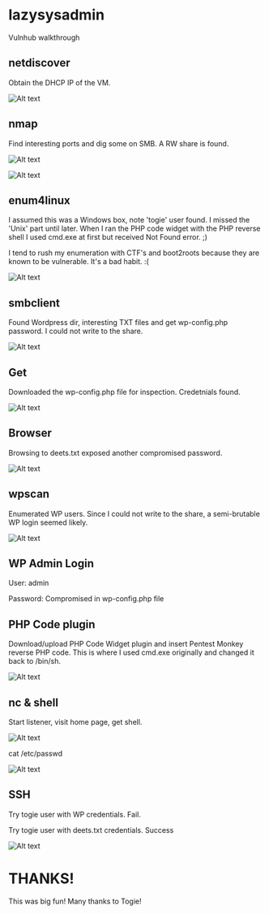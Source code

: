 # lazysysadmin
Vulnhub walkthrough



## netdiscover

Obtain the DHCP IP of the VM.

![Alt text](./netdiscover.png?raw=true)



## nmap

Find interesting ports and dig some on SMB. A RW share is found.

![Alt text](./nmap.png?raw=true)

![Alt text](./enum-smb.png?raw=true)



## enum4linux

I assumed this was a Windows box, note 'togie' user found. I missed the 'Unix' part until later. When I ran the PHP code widget with the PHP reverse shell I used cmd.exe at first but received Not Found error. ;)

I tend to rush my enumeration with CTF's and boot2roots because they are known to be vulnerable. It's a bad habit. :(

![Alt text](./enum4linux.png?raw=true)



## smbclient

Found Wordpress dir, interesting TXT files and get wp-config.php password. I could not write to the share.

![Alt text](./smbclient.png?raw=true)


## Get

Downloaded the wp-config.php file for inspection. Credetnials found.

![Alt text](./wp-config.png?raw=true)



## Browser

Browsing to deets.txt exposed another compromised password.

![Alt text](./deets.png?raw=true)



## wpscan

Enumerated WP users. Since I could not write to the share, a semi-brutable WP login seemed likely.

![Alt text](./wpscan.png?raw=true)



## WP Admin Login

User: admin

Password: Compromised in wp-config.php file



## PHP Code plugin

Download/upload PHP Code Widget plugin and insert Pentest Monkey reverse PHP code. This is where I used cmd.exe originally and changed it back to /bin/sh.

![Alt text](./widget.png?raw=true)



## nc & shell

Start listener, visit home page, get shell.

![Alt text](./shell.png?raw=true)

cat /etc/passwd

![Alt text](./etcpasswd.png?raw=true)



## SSH

Try togie user with WP credentials. Fail.

Try togie user with deets.txt credentials. Success

![Alt text](./rooted.png?raw=true)


# THANKS!

This was big fun! Many thanks to Togie!
